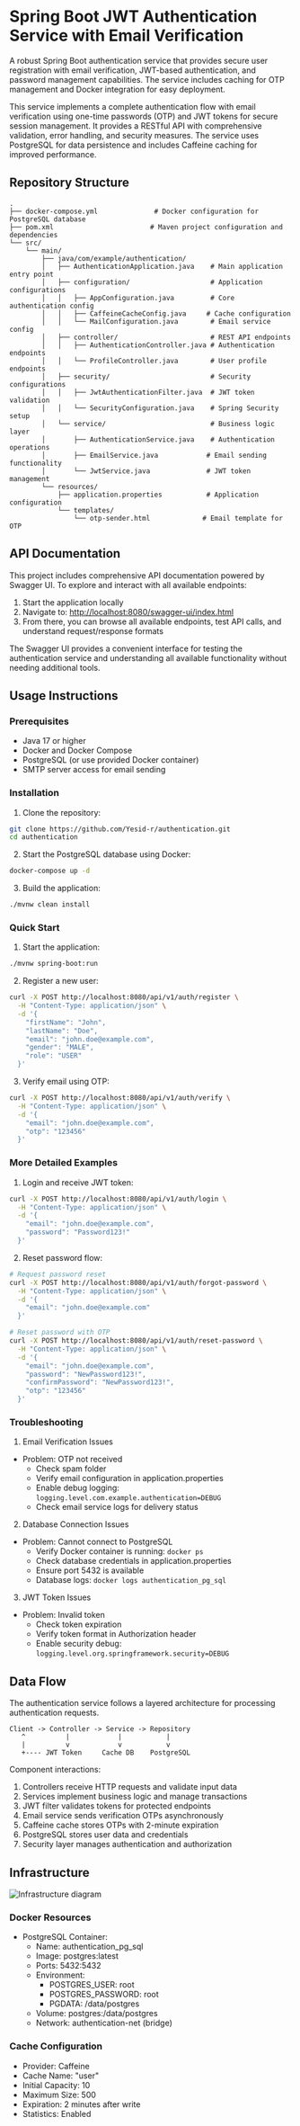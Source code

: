 # Spring Boot JWT Authentication Service with Email Verification

A robust Spring Boot authentication service that provides secure user registration with email verification, JWT-based authentication, and password management capabilities. The service includes caching for OTP management and Docker integration for easy deployment.

This service implements a complete authentication flow with email verification using one-time passwords (OTP) and JWT tokens for secure session management. It provides a RESTful API with comprehensive validation, error handling, and security measures. The service uses PostgreSQL for data persistence and includes Caffeine caching for improved performance.

## Repository Structure
```
.
├── docker-compose.yml              # Docker configuration for PostgreSQL database
├── pom.xml                        # Maven project configuration and dependencies
└── src/
    └── main/
        ├── java/com/example/authentication/
        │   ├── AuthenticationApplication.java    # Main application entry point
        │   ├── configuration/                    # Application configurations
        │   │   ├── AppConfiguration.java         # Core authentication config
        │   │   ├── CaffeineCacheConfig.java     # Cache configuration
        │   │   └── MailConfiguration.java        # Email service config
        │   ├── controller/                       # REST API endpoints
        │   │   ├── AuthenticationController.java # Authentication endpoints
        │   │   └── ProfileController.java        # User profile endpoints
        │   ├── security/                         # Security configurations
        │   │   ├── JwtAuthenticationFilter.java  # JWT token validation
        │   │   └── SecurityConfiguration.java    # Spring Security setup
        │   └── service/                          # Business logic layer
        │       ├── AuthenticationService.java    # Authentication operations
        │       ├── EmailService.java            # Email sending functionality
        │       └── JwtService.java              # JWT token management
        └── resources/
            ├── application.properties           # Application configuration
            └── templates/
                └── otp-sender.html             # Email template for OTP
```

## API Documentation

This project includes comprehensive API documentation powered by Swagger UI.
To explore and interact with all available endpoints:

1. Start the application locally
2. Navigate to: [http://localhost:8080/swagger-ui/index.html](http://localhost:8080/swagger-ui/index.html)
3. From there, you can browse all available endpoints, test API calls, and understand request/response formats

The Swagger UI provides a convenient interface for testing the authentication service and understanding all available functionality without needing additional tools.

## Usage Instructions
### Prerequisites
- Java 17 or higher
- Docker and Docker Compose
- PostgreSQL (or use provided Docker container)
- SMTP server access for email sending

### Installation
1. Clone the repository:
```bash
git clone https://github.com/Yesid-r/authentication.git
cd authentication
```

2. Start the PostgreSQL database using Docker:
```bash
docker-compose up -d
```

3. Build the application:
```bash
./mvnw clean install
```

### Quick Start
1. Start the application:
```bash
./mvnw spring-boot:run
```

2. Register a new user:
```bash
curl -X POST http://localhost:8080/api/v1/auth/register \
  -H "Content-Type: application/json" \
  -d '{
    "firstName": "John",
    "lastName": "Doe",
    "email": "john.doe@example.com",
    "gender": "MALE",
    "role": "USER"
  }'
```

3. Verify email using OTP:
```bash
curl -X POST http://localhost:8080/api/v1/auth/verify \
  -H "Content-Type: application/json" \
  -d '{
    "email": "john.doe@example.com",
    "otp": "123456"
  }'
```

### More Detailed Examples
1. Login and receive JWT token:
```bash
curl -X POST http://localhost:8080/api/v1/auth/login \
  -H "Content-Type: application/json" \
  -d '{
    "email": "john.doe@example.com",
    "password": "Password123!"
  }'
```

2. Reset password flow:
```bash
# Request password reset
curl -X POST http://localhost:8080/api/v1/auth/forgot-password \
  -H "Content-Type: application/json" \
  -d '{
    "email": "john.doe@example.com"
  }'

# Reset password with OTP
curl -X POST http://localhost:8080/api/v1/auth/reset-password \
  -H "Content-Type: application/json" \
  -d '{
    "email": "john.doe@example.com",
    "password": "NewPassword123!",
    "confirmPassword": "NewPassword123!",
    "otp": "123456"
  }'
```

### Troubleshooting
1. Email Verification Issues
- Problem: OTP not received
  - Check spam folder
  - Verify email configuration in application.properties
  - Enable debug logging: `logging.level.com.example.authentication=DEBUG`
  - Check email service logs for delivery status

2. Database Connection Issues
- Problem: Cannot connect to PostgreSQL
  - Verify Docker container is running: `docker ps`
  - Check database credentials in application.properties
  - Ensure port 5432 is available
  - Database logs: `docker logs authentication_pg_sql`

3. JWT Token Issues
- Problem: Invalid token
  - Check token expiration
  - Verify token format in Authorization header
  - Enable security debug: `logging.level.org.springframework.security=DEBUG`

## Data Flow
The authentication service follows a layered architecture for processing authentication requests.

```ascii
Client -> Controller -> Service -> Repository
   ^          |            |           |
   |          v            v           v
   +---- JWT Token     Cache DB    PostgreSQL
```

Component interactions:
1. Controllers receive HTTP requests and validate input data
2. Services implement business logic and manage transactions
3. JWT filter validates tokens for protected endpoints
4. Email service sends verification OTPs asynchronously
5. Caffeine cache stores OTPs with 2-minute expiration
6. PostgreSQL stores user data and credentials
7. Security layer manages authentication and authorization

## Infrastructure

![Infrastructure diagram](./docs/infra.png)
### Docker Resources
- PostgreSQL Container:
  - Name: authentication_pg_sql
  - Image: postgres:latest
  - Ports: 5432:5432
  - Environment:
    - POSTGRES_USER: root
    - POSTGRES_PASSWORD: root
    - PGDATA: /data/postgres
  - Volume: postgres:/data/postgres
  - Network: authentication-net (bridge)

### Cache Configuration
- Provider: Caffeine
- Cache Name: "user"
- Initial Capacity: 10
- Maximum Size: 500
- Expiration: 2 minutes after write
- Statistics: Enabled